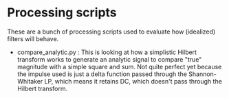 # Processing scripts

These are a bunch of processing scripts used to evaluate how (idealized)
filters will behave.

* compare_analytic.py : This is looking at how a simplistic Hilbert
  transform works to generate an analytic signal to compare "true"
  magnitude with a simple square and sum. Not quite perfect yet
  because the impulse used is just a delta function passed through
  the Shannon-Whitaker LP, which means it retains DC, which doesn't
  pass through the Hilbert transform.
  